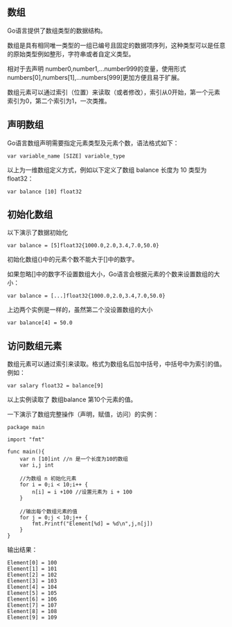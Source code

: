 ## 数组 ##

Go语言提供了数组类型的数据结构。

数组是具有相同唯一类型的一组已编号且固定的数据项序列，这种类型可以是任意的原始类型例如整形，字符串或者自定义类型。

相对于去声明 number0,number1,...number999的变量，使用形式 numbers[0],numbers[1],...numbers[999]更加方便且易于扩展。

数组元素可以通过索引（位置）来读取（或者修改），索引从0开始，第一个元素索引为0，第二个索引为1，一次类推。

## 声明数组 ##

Go语言数组声明需要指定元素类型及元素个数，语法格式如下：

    var variable_name [SIZE] variable_type

以上为一维数组定义方式，例如以下定义了数组 balance 长度为 10 类型为 float32：

    var balance [10] float32

## 初始化数组 ##

以下演示了数据初始化
    
    var balance = [5]float32{1000.0,2.0,3.4,7.0,50.0}

初始化数组{}中的元素个数不能大于[]中的数字。

如果忽略[]中的数字不设置数组大小，Go语言会根据元素的个数来设置数组的大小：

    var balance = [...]float32{1000.0,2.0,3.4,7.0,50.0}

上边两个实例是一样的，虽然第二个没设置数组的大小

	var balance[4] = 50.0

## 访问数组元素 ##

数组元素可以通过索引来读取。格式为数组名后加中括号，中括号中为索引的值。例如：

    var salary float32 = balance[9]

以上实例读取了 数组balance 第10个元素的值。

一下演示了数组完整操作（声明，赋值，访问）的实例：

    package main
	
	import "fmt"

	func main(){
		var n [10]int //n 是一个长度为10的数组
		var i,j int
		
		//为数组 n 初始化元素
		for i = 0;i < 10;i++ {
			n[i] = i +100 //设置元素为 i + 100
		}

		//输出每个数组元素的值		
		for j = 0;j < 10;j++ {
			fmt.Printf("Element[%d] = %d\n",j,n[j])
		}
	}

输出结果：

    Element[0] = 100
	Element[1] = 101
	Element[2] = 102
	Element[3] = 103
	Element[4] = 104
	Element[5] = 105
	Element[6] = 106
	Element[7] = 107
	Element[8] = 108
	Element[9] = 109

